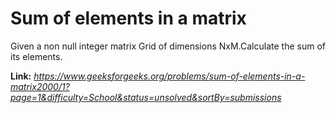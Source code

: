 # Sum of elements in a matrix
Given a non null integer matrix Grid of dimensions NxM.Calculate the sum of its elements.  
  
**Link:** _https://www.geeksforgeeks.org/problems/sum-of-elements-in-a-matrix2000/1?page=1&difficulty=School&status=unsolved&sortBy=submissions_
